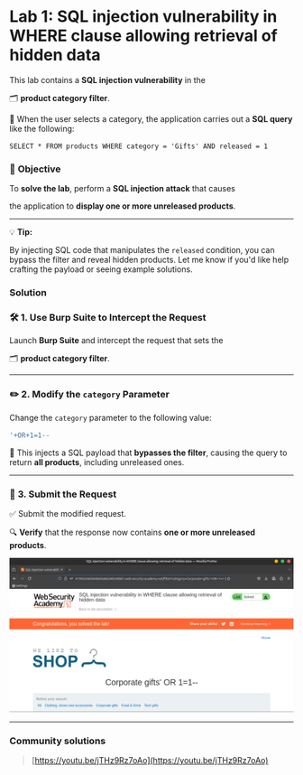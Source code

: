 # Lab 1: SQL injection vulnerability in WHERE clause allowing retrieval of hidden data

This lab contains a **SQL injection vulnerability** in the

🗂️ **product category filter**.

🧩 When the user selects a category, the application carries out a **SQL query** like the following:

```
SELECT * FROM products WHERE category = 'Gifts' AND released = 1
```

### 🎯 **Objective**

To **solve the lab**, perform a **SQL injection attack** that causes

the application to **display one or more unreleased products**.

---

💡 **Tip:**

By injecting SQL code that manipulates the `released` condition, you can bypass the filter and reveal hidden products. Let me know if you'd like help crafting the payload or seeing example solutions.

### **Solution**

### 🛠️ **1. Use Burp Suite to Intercept the Request**

Launch **Burp Suite** and intercept the request that sets the

🗂️ **product category filter**.

---

### ✏️ **2. Modify the `category` Parameter**

Change the `category` parameter to the following value:

```sql
'+OR+1=1--
```

🧨 This injects a SQL payload that **bypasses the filter**, causing the query to return **all products**, including unreleased ones.

---

### 📄 **3. Submit the Request**

✅ Submit the modified request.

🔍 **Verify** that the response now contains **one or more unreleased products**.

![Screenshot from 2025-05-19 18-19-55.png](LabImg/Screenshot_from_2025-05-19_18-19-55.png)

---

### **Community solutions**

> [https://youtu.be/jTHz9Rz7oAo](https://youtu.be/jTHz9Rz7oAo)
>